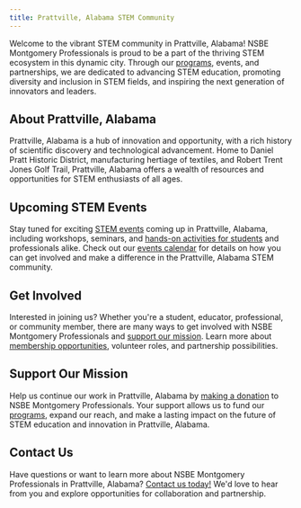 ```yaml
---
title: Prattville, Alabama STEM Community
---
```


Welcome to the vibrant STEM community in Prattville, Alabama! NSBE Montgomery Professionals is proud to be a part of the thriving STEM ecosystem in this dynamic city. Through our [programs](/programs), events, and partnerships, we are dedicated to advancing STEM education, promoting diversity and inclusion in STEM fields, and inspiring the next generation of innovators and leaders.

## About Prattville, Alabama

Prattville, Alabama is a hub of innovation and opportunity, with a rich history of scientific discovery and technological advancement. Home to Daniel Pratt Historic District, manufacturing hertiage of textiles, and Robert Trent Jones Golf Trail, Prattville, Alabama offers a wealth of resources and opportunities for STEM enthusiasts of all ages.

## Upcoming STEM Events

Stay tuned for exciting 
<a href=”https://www.eventbrite.com/o/the-national-society-of-black-engineers-montgomery-professionals-17650668811” target=”_blank”>STEM events</a> coming up in Prattville, Alabama, including workshops, seminars, and [hands-on activities for students](/projects) and professionals alike. Check out our 
<a href=”https://www.eventbrite.com/o/the-national-society-of-black-engineers-montgomery-professionals-17650668811” target=”_blank”>events calendar</a> for details on how you can get involved and make a difference in the Prattville, Alabama STEM community.

## Get Involved

Interested in joining us? Whether you're a student, educator, professional, or community member, there are many ways to get involved with NSBE Montgomery Professionals and [support our mission](/donate). Learn more about [membership opportunities](/membership), volunteer roles, and partnership possibilities.

## Support Our Mission

Help us continue our work in Prattville, Alabama by [making a donation](/donate) to NSBE Montgomery Professionals. Your support allows us to fund our [programs](/programs), expand our reach, and make a lasting impact on the future of STEM education and innovation in Prattville, Alabama.

## Contact Us

Have questions or want to learn more about NSBE Montgomery Professionals in Prattville, Alabama? [Contact us today!](/contact) We'd love to hear from you and explore opportunities for collaboration and partnership.